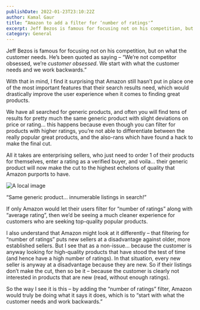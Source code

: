 ```yaml
---
publishDate: 2022-01-23T23:10:22Z
author: Kamal Gaur
title: “Amazon to add a filter for ‘number of ratings'” 
excerpt: Jeff Bezos is famous for focusing not on his competition, but on what the customer needs. He’s been quoted as saying – “We’re not competitor… 
category: General
---
```


Jeff Bezos is famous for focusing not on his competition, but on what the customer needs. He’s been quoted as saying – “We’re not competitor obsessed, we’re _customer obsessed_. We start with what the customer needs and we work backwards.”

With that in mind, I find it surprising that Amazon still hasn’t put in place one of the most important features that their search results need, which would drastically improve the user experience when it comes to finding great products.

We have all searched for generic products, and often you will find tens of results for pretty much the same generic product with slight deviations on price or rating… this happens because even though you can filter for products with higher ratings, you’re not able to differentiate between the really popular great products, and the also-rans which have found a hack to make the final cut.

All it takes are enterprising sellers, who just need to order 1 of their products for themselves, enter a rating as a verified buyer, and voila… their generic product will now make the cut to the highest echelons of quality that Amazon purports to have.

<!-- <img src="../assets/images/image.png" alt="A bird."> -->
![A local image](/images/amazon1.png)

“Same generic product… innumerable listings in search!”

If only Amazon would let their users filter for “number of ratings” along with “average rating”, then we’d be seeing a much cleaner experience for customers who are seeking top-quality popular products.

I also understand that Amazon might look at it differently – that filtering for “number of ratings” puts new sellers at a disadvantage against older, more established sellers. But I see that as a non-issue… because the customer is anyway looking for high-quality products that have stood the test of time (and hence have a high number of ratings). In that situation, every new seller is anyway at a disadvantage because they are new. So if their listings don’t make the cut, then so be it – because the customer is clearly not interested in products that are new (read, without enough ratings).

So the way I see it is this – by adding the “number of ratings” filter, Amazon would truly be doing what it says it does, which is to “start with what the customer needs and work backwards.”
